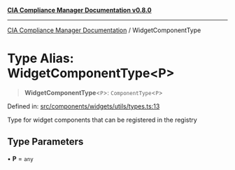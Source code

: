 [**CIA Compliance Manager Documentation v0.8.0**](../README.md)

***

[CIA Compliance Manager Documentation](../globals.md) / WidgetComponentType

# Type Alias: WidgetComponentType\<P\>

> **WidgetComponentType**\<`P`\>: `ComponentType`\<`P`\>

Defined in: [src/components/widgets/utils/types.ts:13](https://github.com/Hack23/cia-compliance-manager/blob/cb6149c89796a3270553cf52dea8f2c5b402dd17/src/components/widgets/utils/types.ts#L13)

Type for widget components that can be registered in the registry

## Type Parameters

• **P** = `any`
